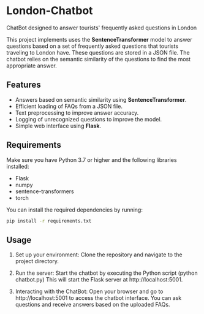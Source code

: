 # London-Chatbot
ChatBot designed to answer tourists' frequently asked questions in London

This project implements uses the **SentenceTransformer** model to answer questions based on a set of frequently asked questions that tourists traveling to London have. These questions are stored in a JSON file. The chatbot relies on the semantic similarity of the questions to find the most appropriate answer.

## Features

- Answers based on semantic similarity using **SentenceTransformer**.
- Efficient loading of FAQs from a JSON file.
- Text preprocessing to improve answer accuracy.
- Logging of unrecognized questions to improve the model.
- Simple web interface using **Flask**.

## Requirements

Make sure you have Python 3.7 or higher and the following libraries installed:

- Flask
- numpy
- sentence-transformers
- torch

You can install the required dependencies by running:

````bash
pip install -r requirements.txt
````

## Usage

1. Set up your environment: Clone the repository and navigate to the project directory.

2. Run the server: Start the chatbot by executing the Python script (python chatbot.py) This will start the Flask server at http://localhost:5001.

3. Interacting with the ChatBot: Open your browser and go to http://localhost:5001 to access the chatbot interface. You can ask questions and receive answers based on the uploaded FAQs.
